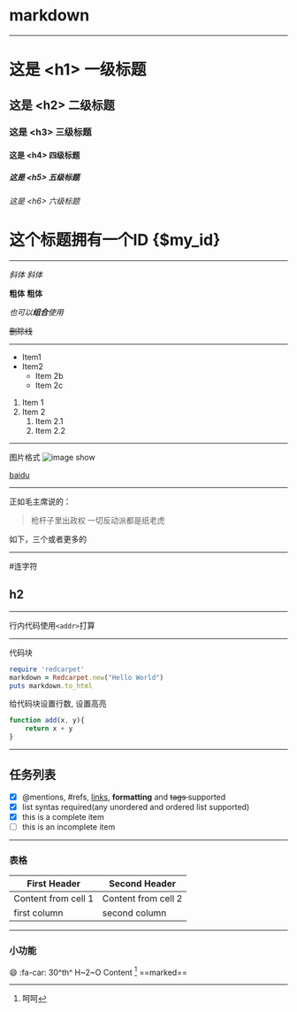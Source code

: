 # markdown

---
# 这是 \<h1> 一级标题

## 这是 \<h2> 二级标题

### 这是 \<h3> 三级标题

#### 这是 \<h4> 四级标题

##### 这是 \<h5> 五级标题

###### 这是 \<h6> 六级标题

# 这个标题拥有一个ID {$my_id}

---


*斜体*
_斜体_

**粗体**
__粗体__

_也可以**组合**使用_

~~删除线~~

---

- Item1
- Item2
  - Item 2b
  - Item 2c

1. Item 1
1. Item 2
    1. Item 2.1
    1. Item 2.2

--- 

图片格式 ![image show](https://cdn2.zergzerg.cn/luzheng-icon2.png)

[baidu](https://www.baidu.com)

---

正如毛主席说的：

> 枪杆子里出政权
> 一切反动派都是纸老虎

如下，三个或者更多的

---

#连字符

## h2

---

行内代码使用`<addr>`打算

---

代码块
```ruby
require 'redcarpet'
markdown = Redcarpet.new("Hello World")
puts markdown.to_html
```
给代码块设置行数, 设置高亮
```javascript {.line-numbers highlight=2}
function add(x, y){
    return x + y
}
```

---

## 任务列表

- [x] @mentions, #refs, [links](), **formatting** and <del> tags </del> supported
- [x] list syntas required(any unordered and ordered list supported)
- [x] this is a complete item
- [ ] this is an incomplete item

---

### 表格

First Header | Second Header
------------ | ------------
Content from cell 1 | Content from cell 2
first column | second column

---

### 小功能

:smile: :fa-car:
30^th^
H~2~O
Content [^1]
==marked==

[^1]: 呵呵